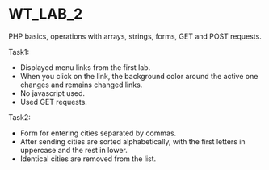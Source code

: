 # WT_LAB_2
PHP basics, operations with arrays, strings, forms, GET and POST requests.

Task1:
* Displayed menu links from the first lab. 
* When you click on the link, the background color around the active one changes and remains changed links.
* No javascript used.
* Used GET requests.

Task2:
* Form for entering cities separated by commas.
* After sending cities are sorted alphabetically, with the first letters in uppercase and the rest in lower.
* Identical cities are removed from the list.
